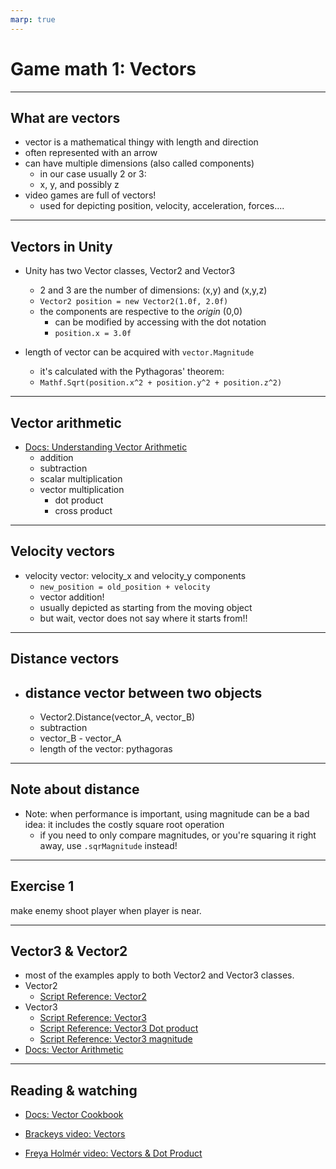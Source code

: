 ```yaml
---
marp: true
---
```

<!-- class: invert -->
# Game math 1: Vectors
---
## What are vectors

- vector is a mathematical thingy with length and direction
- often represented with an arrow
- can have multiple dimensions (also called components)
  - in our case usually 2 or 3: 
  - x, y, and possibly z
- video games are full of vectors!
  - used for depicting position, velocity, acceleration, forces....
---
## Vectors in Unity

- Unity has two Vector classes, Vector2 and Vector3
  - 2 and 3 are the number of dimensions: (x,y) and (x,y,z)
  - `Vector2 position = new Vector2(1.0f, 2.0f)`
  - the components are respective to the *origin* (0,0)
    - can be modified by accessing with the dot notation
    - `position.x = 3.0f`

- length of vector can be acquired with `vector.Magnitude`
  - it's calculated with the Pythagoras' theorem:
  - `Mathf.Sqrt(position.x^2 + position.y^2 + position.z^2)`
---
## Vector arithmetic

- [Docs: Understanding Vector Arithmetic](https://docs.unity3d.com/2019.3/Documentation/Manual/UnderstandingVectorArithmetic.html)
  - addition
  - subtraction
  - scalar multiplication
  - vector multiplication
    - dot product
    - cross product
---
## Velocity vectors
  - velocity vector: velocity_x and velocity_y components
    - `new_position = old_position + velocity`
    - vector addition!
    - usually depicted as starting from the moving object
    - but wait, vector does not say where it starts from!!
---
## Distance vectors

- distance vector between two objects
  - 
  - Vector2.Distance(vector_A, vector_B)
  - subtraction
  - vector_B - vector_A
  - length of the vector: pythagoras
---
## Note about distance

- Note: when performance is important, using magnitude can be a bad idea: it includes the costly square root operation
  - if you need to only compare magnitudes, or you're squaring it right away, use `.sqrMagnitude` instead!
---
## Exercise 1

make enemy shoot player when player is near.

---
## Vector3 & Vector2

- most of the examples apply to both Vector2 and Vector3 classes.
- Vector2
  - [Script Reference: Vector2](https://docs.unity3d.com/ScriptReference/Vector2.html)
- Vector3
  - [Script Reference: Vector3](https://docs.unity3d.com/ScriptReference/Vector3.html)
  - [Script Reference: Vector3 Dot product](https://docs.unity3d.com/ScriptReference/Vector3.Dot.html)
  - [Script Reference: Vector3 magnitude](https://docs.unity3d.com/ScriptReference/Vector3-magnitude.html)
- [Docs: Vector Arithmetic](https://docs.unity3d.com/2019.3/Documentation/Manual/UnderstandingVectorArithmetic.html)

---
## Reading & watching

- [Docs: Vector Cookbook](https://docs.unity3d.com/2019.3/Documentation/Manual/VectorCookbook.html)

- [Brackeys video: Vectors](https://www.youtube.com/watch?v=wXI9_olSrqo)

- [Freya Holmér video: Vectors & Dot Product](https://www.youtube.com/watch?v=MOYiVLEnhrw)